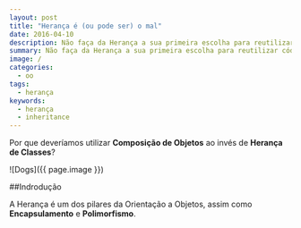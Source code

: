 ```yaml
---
layout: post
title: "Herança é (ou pode ser) o mal"
date: 2016-04-10
description: Não faça da Herança a sua primeira escolha para reutilizar código.
summary: Não faça da Herança a sua primeira escolha para reutilizar código.
image: /
categories: 
  - oo
tags:
  - herança
keywords:
  - herança
  - inheritance
--- 
```


Por que deveríamos utilizar **Composição de Objetos** ao invés de **Herança de Classes**?


<!--more-->

![Dogs]({{ page.image }})

##Indrodução

A Herança é um dos pilares da Orientação a Objetos, assim como **Encapsulamento** e **Polimorfismo**.